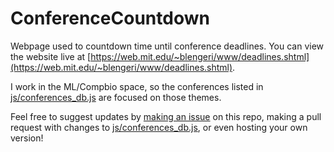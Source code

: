 # ConferenceCountdown
Webpage used to countdown time until conference deadlines.
You can view the website live at [https://web.mit.edu/~blengeri/www/deadlines.shtml](https://web.mit.edu/~blengeri/www/deadlines.shtml).

I work in the ML/Compbio space, so the conferences listed in [js/conferences_db.js](https://github.com/blengerich/ConferenceCountdown/blob/main/js/conferences_db.js) are focused on those themes.

Feel free to suggest updates by [making an issue](https://github.com/blengerich/ConferenceCountdown/issues) on this repo, making a pull request with changes to [js/conferences_db.js](https://github.com/blengerich/ConferenceCountdown/blob/main/js/conferences_db.js), or even hosting your own version!
